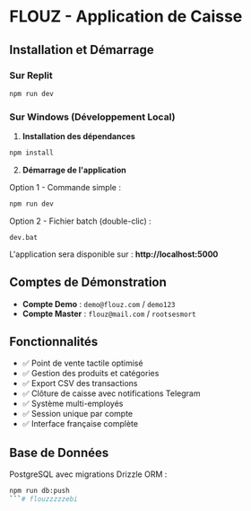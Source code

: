 # FLOUZ - Application de Caisse

## Installation et Démarrage

### Sur Replit
```bash
npm run dev
```

### Sur Windows (Développement Local)

1. **Installation des dépendances**
```bash
npm install
```

2. **Démarrage de l'application**

Option 1 - Commande simple :
```bash
npm run dev
```

Option 2 - Fichier batch (double-clic) :
```
dev.bat
```

L'application sera disponible sur : **http://localhost:5000**

## Comptes de Démonstration

- **Compte Demo** : `demo@flouz.com` / `demo123`
- **Compte Master** : `flouz@mail.com` / `rootsesmort`

## Fonctionnalités

- ✅ Point de vente tactile optimisé
- ✅ Gestion des produits et catégories
- ✅ Export CSV des transactions
- ✅ Clôture de caisse avec notifications Telegram
- ✅ Système multi-employés
- ✅ Session unique par compte
- ✅ Interface française complète

## Base de Données

PostgreSQL avec migrations Drizzle ORM :
```bash
npm run db:push
```#   f l o u z z z z z e b i  
 